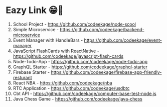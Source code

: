# Eazy Link 😁🚀

1. School Project - https://github.com/codeekage/node-scool
2. Simple Microservice - https://github.com/codeekage/backend-microservice
3. Event Manager with HandleBars - https://github.com/codeekage/event-manager
4. JavaScript FlashCards with ReactNative - https://github.com/codeekage/javascript-flash-cards
5. Node-Todo-App - https://github.com/codeekage/node-todo-app
6. GraphQL Starter - https://github.com/codeekage/graphql-starter
7. Firebase Starter - https://github.com/codeekage/firebase-app-friendly-resturant
8. React NBA - https://github.com/codeekage/nba
9. RTC Application - https://github.com/codeekage/usdbtc
10. Cbt API - https://github.com/codeekage/computer-base-test-node.js
11. Java Chess Game - https://github.com/codeekage/java-chess

